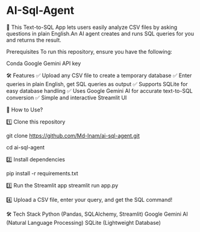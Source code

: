 # AI-Sql-Agent
🚀 This Text-to-SQL App lets users easily analyze CSV files by asking questions in plain English.An AI agent creates and runs SQL queries for you and returns the result.

Prerequisites
To run this repository, ensure you have the following:

Conda
Google Gemini API key

🛠 Features
✅ Upload any CSV file to create a temporary database
✅ Enter queries in plain English, get SQL queries as output
✅ Supports SQLite for easy database handling
✅ Uses Google Gemini AI for accurate text-to-SQL conversion
✅ Simple and interactive Streamlit UI


🚀 How to Use?


1️⃣ Clone this repository


git clone https://github.com/Md-Inam/ai-sql-agent.git


cd ai-sql-agent

2️⃣ Install dependencies


pip install -r requirements.txt

3️⃣ Run the Streamlit app
streamlit run app.py

4️⃣ Upload a CSV file, enter your query, and get the SQL command!


🛠 Tech Stack
Python (Pandas, SQLAlchemy, Streamlit)
Google Gemini AI (Natural Language Processing)
SQLite (Lightweight Database)
